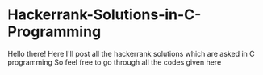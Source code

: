 # Hackerrank-Solutions-in-C-Programming
Hello there! Here I'll post all the hackerrank solutions which are asked in C programming So feel free to go through all the codes given here 
